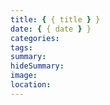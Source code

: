 ```yaml
---
title: { { title } }
date: { { date } }
categories:
tags:
summary:
hideSummary:
image:
location:
---
```

